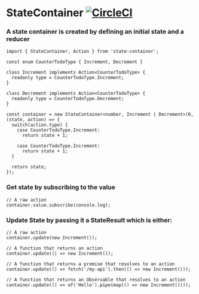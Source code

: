 # StateContainer [![CircleCI](https://circleci.com/gh/deebloo/state-container.svg?style=svg)](https://circleci.com/gh/deebloo/state-container)

### A state container is created by defining an initial state and a reducer

```TS
import { StateContainer, Action } from 'state-container';

const enum CounterTodoType { Increment, Decrement }

class Increment implements Action<CounterTodoType> {
  readonly type = CounterTodoType.Increment;
}

class Decrement implements Action<CounterTodoType> {
  readonly type = CounterTodoType.Decrement;
}

const container = new StateContainer<number, Increment | Decrement>(0, (state, action) => {
  switch(action.type) {
    case CounterTodoType.Increment:
      return state + 1;

    case CounterTodoType.Increment:
      return state + 1;
  }

  return state;
});
```

### Get state by subscribing to the value

```TS
// A raw action
container.value.subscribe(console.log);
```

### Update State by passing it a StateResult which is either:

```TS
// A raw action
container.update(new Increment());
```

```TS
// A function that returns an action
container.update(() => new Increment());
```

```TS
// A function that returns a promise that resolves to an action
container.update(() => fetch('/my-api').then(() => new Increment()));
```

```TS
// A function that returns an Observable that resolves to an action
container.update(() => of('Hello').pipe(map(() => new Increment())));
```
